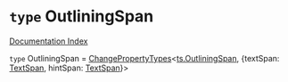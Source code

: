 # `type` OutliningSpan

[Documentation Index](../README.md)

`type` OutliningSpan = [ChangePropertyTypes](../type.ChangePropertyTypes/README.md)\<[ts.OutliningSpan](../interface.OutliningSpan/README.md), \{textSpan: [TextSpan](../interface.TextSpan.2/README.md), hintSpan: [TextSpan](../interface.TextSpan.2/README.md)}>